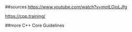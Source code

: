 ##sources
https://www.youtube.com/watch?v=motLOioLJfg

https://cpp.training/


##more
<a heref="https://isocpp.github.io/CppCoreGuidelines/CppCoreGuidelines">C++ Core Guidelines</a>

